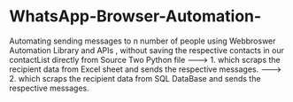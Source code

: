 # WhatsApp-Browser-Automation-
Automating sending messages to n number of people using Webbroswer Automation Library and APIs , without saving the respective contacts in our contactList 
directly from Source
Two Python file 
           ---> 1. which scraps the recipient data from Excel sheet and sends the respective messages.
           ---> 2. which scraps the recipient data from SQL DataBase and sends the respective messages.
